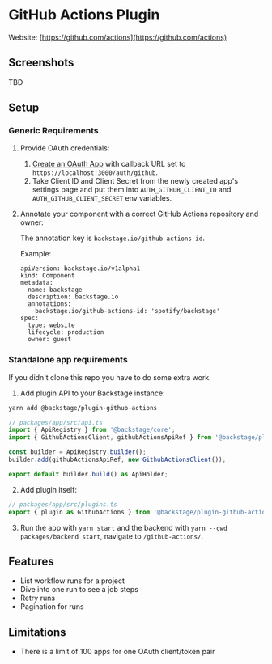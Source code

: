 # GitHub Actions Plugin

Website: [https://github.com/actions](https://github.com/actions)

## Screenshots

TBD

## Setup

### Generic Requirements

1. Provide OAuth credentials:
   1. [Create an OAuth App](https://developer.github.com/apps/building-oauth-apps/creating-an-oauth-app/) with callback URL set to `https://localhost:3000/auth/github`.
   2. Take Client ID and Client Secret from the newly created app's settings page and put them into `AUTH_GITHUB_CLIENT_ID` and `AUTH_GITHUB_CLIENT_SECRET` env variables.
2. Annotate your component with a correct GitHub Actions repository and owner:

   The annotation key is `backstage.io/github-actions-id`.

   Example:

   ```
   apiVersion: backstage.io/v1alpha1
   kind: Component
   metadata:
     name: backstage
     description: backstage.io
     annotations:
       backstage.io/github-actions-id: 'spotify/backstage'
   spec:
     type: website
     lifecycle: production
     owner: guest
   ```

### Standalone app requirements

If you didn't clone this repo you have to do some extra work.

1. Add plugin API to your Backstage instance:

```bash
yarn add @backstage/plugin-github-actions
```

```js
// packages/app/src/api.ts
import { ApiRegistry } from '@backstage/core';
import { GithubActionsClient, githubActionsApiRef } from '@backstage/plugin-github-actions';

const builder = ApiRegistry.builder();
builder.add(githubActionsApiRef, new GithubActionsClient());

export default builder.build() as ApiHolder;
```

2. Add plugin itself:

```js
// packages/app/src/plugins.ts
export { plugin as GithubActions } from '@backstage/plugin-github-actions';
```

3. Run the app with `yarn start` and the backend with `yarn --cwd packages/backend start`, navigate to `/github-actions/`.

## Features

- List workflow runs for a project
- Dive into one run to see a job steps
- Retry runs
- Pagination for runs

## Limitations

- There is a limit of 100 apps for one OAuth client/token pair
